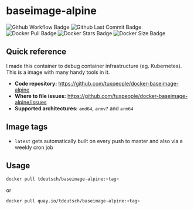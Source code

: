 # baseimage-alpine
![Github Workflow Badge](https://github.com/tuxpeople/docker-baseimage-alpine/actions/workflows/release.yml/badge.svg)
![Github Last Commit Badge](https://img.shields.io/github/last-commit/tuxpeople/docker-baseimage-alpine)
![Docker Pull Badge](https://img.shields.io/docker/pulls/tdeutsch/baseimage-alpine)
![Docker Stars Badge](https://img.shields.io/docker/stars/tdeutsch/baseimage-alpine)
![Docker Size Badge](https://img.shields.io/docker/image-size/tdeutsch/baseimage-alpine)

## Quick reference

I made this container to debug container infrastructure (eg. Kubernetes). 
This is a image with many handy tools in it.

* **Code repository:**
  https://github.com/tuxpeople/docker-baseimage-alpine
* **Where to file issues:**
  https://github.com/tuxpeople/docker-baseimage-alpine/issues
* **Supported architectures:**
  ```amd64```, ```armv7``` and ```arm64```

## Image tags
- ```latest``` gets automatically built on every push to master and also via a weekly cron job

## Usage

```sh
docker pull tdeutsch/baseimage-alpine:<tag>
```

or

```sh
docker pull quay.io/tdeutsch/baseimage-alpine:<tag>
```

